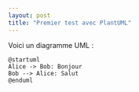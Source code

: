```yaml
---
layout: post
title: "Premier test avec PlantUML"
---
```


Voici un diagramme UML :

```plantuml
@startuml
Alice -> Bob: Bonjour
Bob --> Alice: Salut
@enduml
